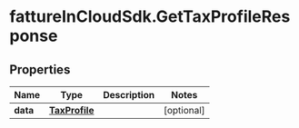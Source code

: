 # fattureInCloudSdk.GetTaxProfileResponse

## Properties

Name | Type | Description | Notes
------------ | ------------- | ------------- | -------------
**data** | [**TaxProfile**](TaxProfile.md) |  | [optional] 


